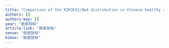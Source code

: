 ```yaml
---
title: "Comparison of the KIR3DS1/Bw4 distribution in Chinese healthy and acute myeloid leukemia individuals"
authors: []
authors-key: []
year: "数据暂缺"
article-link: "数据暂缺"
venue: "数据暂缺"
bibex: "数据暂缺"
---
```

